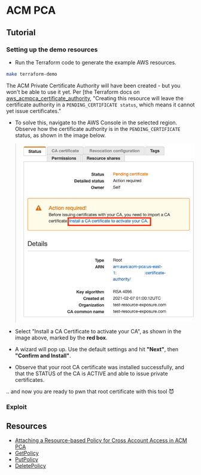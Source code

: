 # ACM PCA

## Tutorial

### Setting up the demo resources

* Run the Terraform code to generate the example AWS resources.

```bash
make terraform-demo
```

The ACM Private Certificate Authority will have been created - but you won't be able to use it yet. Per [the Terraform docs on [aws_acmpca_certificate_authority](https://registry.terraform.io/providers/hashicorp/aws/latest/docs/resources/acmpca_certificate_authority), "Creating this resource will leave the certificate authority in a `PENDING_CERTIFICATE status`, which means it cannot yet issue certificates."

* To solve this, navigate to the AWS Console in the selected region. Observe how the certificate authority is in the `PENDING_CERTIFICATE` status, as shown in the image below.

> ![ACM PCA Pending Status](../images/acm-pca-action-required.png)

* Select "Install a CA Certificate to activate your CA", as shown in the image above, marked by the **red box**.

* A wizard will pop up. Use the default settings and hit **"Next"**, then **"Confirm and Install"**.

* Observe that your root CA certificate was installed successfully, and that the STATUS of the CA is ACTIVE and able to issue private certificates.

.. and now you are ready to pwn that root certificate with this tool 😈

### Exploit

## Resources

* [Attaching a Resource-based Policy for Cross Account Access in ACM PCA](https://docs.aws.amazon.com/acm-pca/latest/userguide/pca-rbp.html)
* [GetPolicy](https://docs.aws.amazon.com/acm-pca/latest/APIReference/API_GetPolicy.html)
* [PutPolicy](https://docs.aws.amazon.com/acm-pca/latest/APIReference/API_PutPolicy.html)
* [DeletePolicy](https://docs.aws.amazon.com/acm-pca/latest/APIReference/API_DeletePolicy.html)


